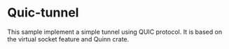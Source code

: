 # Quic-tunnel

This sample implement a simple tunnel using QUIC protocol. It is based on the virtual socket feature and Quinn crate.